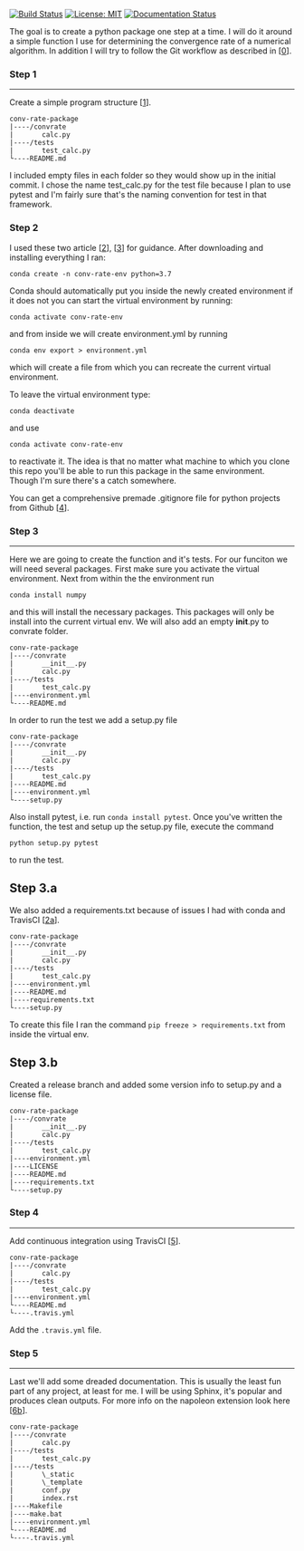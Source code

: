 [![Build Status](https://travis-ci.org/robypoteau/conv-rate-package.svg?branch=master)](https://travis-ci.org/robypoteau/conv-rate-package)
[![License: MIT](https://img.shields.io/badge/License-MIT-yellow.svg)](https://opensource.org/licenses/MIT)
[![Documentation Status](https://readthedocs.org/projects/conv-rate-package/badge/?version=latest)](https://conv-rate-package.readthedocs.io/en/latest/?badge=latest)
    
The goal is to create a python package one step at a time. I will do it around a simple function I use for determining the convergence rate of a numerical algorithm. In addition I will try to follow the Git workflow as described in [[0]].

### Step 1
---
Create a simple program structure [[1]].

    conv-rate-package
    |----/convrate
    |       calc.py
    |----/tests
    |       test_calc.py
    └----README.md

I included empty files in each folder so they would show up in the initial commit. I chose the name test_calc.py for the test file because I plan to use pytest and I'm fairly sure that's the naming convention for test in that framework.

### Step 2
I used these two article [[2]], [[3]] for guidance. After downloading and installing everything I ran:

    conda create -n conv-rate-env python=3.7

Conda should automatically put you inside the newly created environment if it
does not you can start the virtual environment by running:

    conda activate conv-rate-env

and from inside we will create environment.yml by running

    conda env export > environment.yml

which will create a file from which you can recreate the current virtual
environment.

To leave the virtual environment type:

    conda deactivate

and use

    conda activate conv-rate-env

to reactivate it. The idea is that no matter what machine to which you clone
this repo you'll be able to run this package in the same environment. Though
I'm sure there's a catch somewhere.

You can get a comprehensive premade .gitignore file for python projects from
Github [[4]].

### Step 3
---
Here we are going to create the function and it's tests. For our funciton we
will need several packages. First make sure you activate the virtual
environment. Next from within the the environment run

    conda install numpy

and this will install the necessary packages. This packages will only be
install into the current virtual env. We will also add an empty __init__.py to
convrate folder.

    conv-rate-package
    |----/convrate
    |       __init__.py
    |       calc.py
    |----/tests
    |       test_calc.py
    |----environment.yml
    └----README.md

In order to run the test we add a setup.py file

    conv-rate-package
    |----/convrate
    |       __init__.py
    |       calc.py
    |----/tests
    |       test_calc.py
    |----README.md  
    |----environment.yml
    └----setup.py

Also install pytest, i.e. run `conda install pytest`. Once you've written the
function, the test and setup up the setup.py file, execute the command

    python setup.py pytest

to run the test.

## Step 3.a
We also added a requirements.txt because of issues I had with conda and
TravisCI [[2a]].

    conv-rate-package
    |----/convrate
    |       __init__.py
    |       calc.py
    |----/tests
    |       test_calc.py
    |----environment.yml
    |----README.md
    |----requirements.txt
    └----setup.py

To create this file I ran the command `pip freeze > requirements.txt` from
inside the virtual env.

## Step 3.b
Created a release branch and added some version info to setup.py and a license
file.

    conv-rate-package
    |----/convrate
    |       __init__.py
    |       calc.py
    |----/tests
    |       test_calc.py
    |----environment.yml
    |----LICENSE  
    |----README.md
    |----requirements.txt
    └----setup.py

### Step 4
---
Add continuous integration using TravisCI [[5]].

    conv-rate-package
    |----/convrate
    |       calc.py
    |----/tests
    |       test_calc.py
    |----environment.yml
    └----README.md
    └----.travis.yml

Add the `.travis.yml` file.

### Step 5
---
Last we'll add some dreaded documentation. This is usually the least fun part of
any project, at least for me. I will be using Sphinx, it's popular and produces
clean outputs.  For more info on the napoleon extension look here [[6b]].

    conv-rate-package
    |----/convrate
    |       calc.py
    |----/tests
    |       test_calc.py
    |----/tests
    |       \_static
    |       \_template
    |       conf.py
    |       index.rst
    |----Makefile
    |----make.bat
    |----environment.yml
    └----README.md
    └----.travis.yml



[0]: https://nvie.com/posts/a-successful-git-branching-model/
[1]: https://docs.python-guide.org/writing/structure/
[2]: https://towardsdatascience.com/getting-started-with-python-environments-using-conda-32e9f2779307
[2a]: https://stackoverflow.com/questions/50777849/from-conda-create-requirements-txt-for-pip3
[3]: https://tdhopper.com/blog/my-python-environment-workflow-with-conda/
[4]: https://github.com/github/gitignore/blob/master/Python.gitignore
[5]: https://docs.travis-ci.com/user/tutorial/
[6]: https://www.sphinx-doc.org/en/master/usage/installation.html
[6a]: https://medium.com/@eikonomega/getting-started-with-sphinx-autodoc-part-1-2cebbbca5365
[6b]: https://sphinxcontrib-napoleon.readthedocs.io/en/latest/

